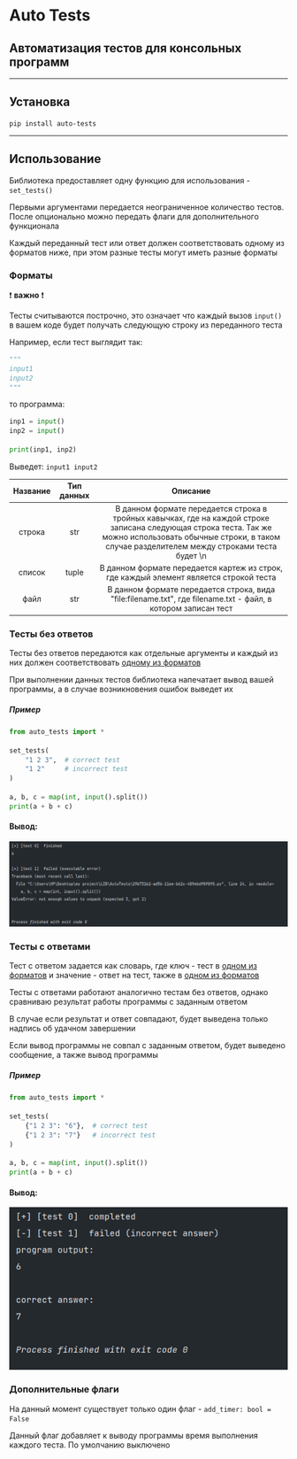 <h1> Auto Tests </h1> 
<h2> Автоматизация тестов для консольных программ </h2>

***

<h2>Установка</h2>

    pip install auto-tests

***


<h2> Использование </h2>

Библиотека предоставляет одну функцию для использования - ```set_tests()```

Первыми аргументами передается неограниченное количество тестов. После опционально можно передать флаги для дополнительного функционала

Каждый переданный тест или ответ должен соответствовать одному из форматов ниже, при этом разные тесты могут иметь разные форматы

### Форматы

❗ **важно** ❗

Тесты считываются построчно, это означает что каждый вызов ```input()``` в вашем коде будет получать следующую строку из переданного теста

Например, если тест выглядит так: 
```python
"""
input1
input2
"""
```
то программа:
```python
inp1 = input()
inp2 = input()

print(inp1, inp2)
```
Выведет: ```input1 input2```


|          Название           | Тип данных  |                                                                                                                        Описание                                                                                                                        | 
|:---------------------------:|:-----------:|:------------------------------------------------------------------------------------------------------------------------------------------------------------------------------------------------------------------------------------------------------:|
|           строка            |     str     |                    В данном формате передается строка в тройных кавычках, где на каждой строке записана следующая строка теста. Так же можно использовать обычные строки, в таком случае разделителем между строками теста будет \n                    |
|           список            |    tuple    |                                                                                 В данном формате передается картеж из строк, где каждый элемент является строкой теста                                                                                 |
|            файл             |     str     |                                                                     В данном формате передается строка, вида "file:filename.txt", где filename.txt - файл, в котором записан тест                                                                      |


<h3> Тесты без ответов </h3>

Тесты без ответов передаются как отдельные аргументы и каждый из них должен соответствовать [одному из форматов](#форматы)

При выполнении данных тестов библиотека напечатает вывод вашей программы, а в случае возникновения ошибок выведет их 

<h5> Пример </h5>

```python
from auto_tests import *

set_tests(
    "1 2 3",  # correct test
    "1 2"     # incorrect test
)

a, b, c = map(int, input().split())
print(a + b + c)
```

#### Вывод:
![img.png](doc/img/img.png)


<h3> Тесты с ответами </h3>

Тест с ответом задается как словарь, где ключ - тест в [одном из форматов](#форматы) и значение - ответ на тест, также в [одном из форматов](#форматы)

Тесты с ответами работают аналогично тестам без ответов, однако сравниваю результат работы программы с заданным ответом

В случае если результат и ответ совпадают, будет выведена только надпись об удачном завершении

Если вывод программы не совпал с заданным ответом, будет выведено сообщение, а также вывод программы

<h5> Пример </h5>

```python
from auto_tests import *

set_tests(
    {"1 2 3": "6"},  # correct test
    {"1 2 3": "7"}   # incorrect test
)

a, b, c = map(int, input().split())
print(a + b + c)
```

#### Вывод:
![img_1.png](doc/img/img_1.png)


<h3> Дополнительные флаги </h3>

На данный момент существует только один флаг - ```add_timer: bool = False```

Данный флаг добавляет к выводу программы время выполнения каждого теста. По умолчанию выключено

